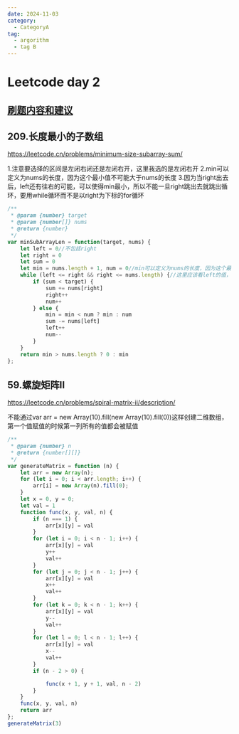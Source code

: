 ```yaml
---
date: 2024-11-03
category:
  - CategoryA
tag:
  - argorithm
  - tag B
---
```


# Leetcode day 2
## [刷题内容和建议](https://docs.qq.com/doc/DUGRwWXNOVEpyaVpG)

##  209.长度最小的子数组
<https://leetcode.cn/problems/minimum-size-subarray-sum/>

1.注意要选择的区间是左闭右闭还是左闭右开，这里我选的是左闭右开
2.min可以定义为nums的长度，因为这个最小值不可能大于nums的长度
3.因为当right出去后，left还有往右的可能，可以使得min最小，所以不能一旦right跳出去就跳出循环，要用while循环而不是以right为下标的for循环
```javascript
/**
 * @param {number} target
 * @param {number[]} nums
 * @return {number}
 */
var minSubArrayLen = function(target, nums) {
    let left = 0//不包括right
    let right = 0
    let sum = 0
    let min = nums.length + 1, num = 0//min可以定义为nums的长度，因为这个最小值不可能大于nums的长度
    while (left <= right && right <= nums.length) {//这里应该看left的值，因为当right出去后，left还有往右的可能，可以使得min最小
        if (sum < target) {
            sum += nums[right]
            right++
            num++
        } else {
            min = min < num ? min : num
            sum -= nums[left]
            left++
            num--
        }
    }
    return min > nums.length ? 0 : min
};

```


##  59.螺旋矩阵II
<https://leetcode.cn/problems/spiral-matrix-ii/description/>

不能通过var arr = new Array(10).fill(new Array(10).fill(0))这样创建二维数组，第一个值赋值的时候第一列所有的值都会被赋值
```javascript
/**
 * @param {number} n
 * @return {number[][]}
 */
var generateMatrix = function (n) {
    let arr = new Array(n); 
    for (let i = 0; i < arr.length; i++) {
        arr[i] = new Array(n).fill(0); 
    }
    let x = 0, y = 0;
    let val = 1
    function func(x, y, val, n) {
        if (n === 1) {
            arr[x][y] = val
        }
        for (let i = 0; i < n - 1; i++) {
            arr[x][y] = val
            y++
            val++
        }
        for (let j = 0; j < n - 1; j++) {
            arr[x][y] = val
            x++
            val++
        }
        for (let k = 0; k < n - 1; k++) {
            arr[x][y] = val
            y--
            val++
        }
        for (let l = 0; l < n - 1; l++) {
            arr[x][y] = val
            x--
            val++
        }
        if (n - 2 > 0) {

            func(x + 1, y + 1, val, n - 2)
        }
    }
    func(x, y, val, n)
    return arr
};
generateMatrix(3)
```

